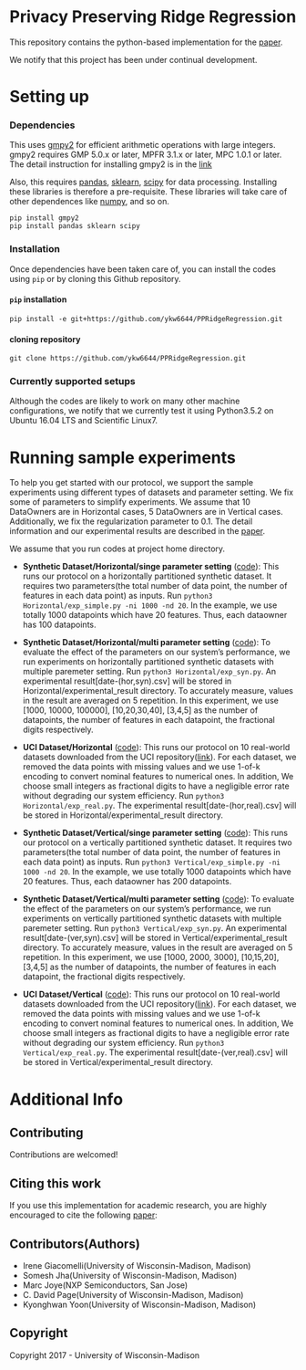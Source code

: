 # Privacy Preserving Ridge Regression

This repository contains the python-based implementation for the [paper](https://eprint.iacr.org/2017/979). 

We notify that this project has been under continual development.


# Setting up

### Dependencies

This uses [gmpy2](https://pypi.python.org/pypi/gmpy2) for efficient arithmetic operations with large integers. gmpy2 requires GMP 5.0.x or later, MPFR 3.1.x or later, MPC 1.0.1 or later. The detail instruction for installing gmpy2 is in the [link](https://gmpy2.readthedocs.io/en/latest/intro.html#installing-gmpy2-on-unix-linux)

Also, this requires [pandas](https://pandas.pydata.org/pandas-docs/stable/install.html), [sklearn](http://scikit-learn.org/stable/), [scipy](https://www.scipy.org/) for data processing. Installing these libraries is therefore a pre-requisite. These libraries will take care of other dependences like [numpy](http://www.numpy.org/), and so on.

```
pip install gmpy2
pip install pandas sklearn scipy
```


### Installation

Once dependencies have been taken care of, you can install the codes using
`pip` or by cloning this Github repository.

#### `pip` installation

```
pip install -e git+https://github.com/ykw6644/PPRidgeRegression.git
```

#### cloning repository

```
git clone https://github.com/ykw6644/PPRidgeRegression.git
```

### Currently supported setups

Although the codes are likely to work on many other machine configurations, we notify that we
currently test it using Python3.5.2 on Ubuntu 16.04 LTS and Scientific Linux7.

# Running sample experiments

To help you get started with our protocol, 
we support the sample experiments using different types of datasets and parameter setting.
We fix some of parameters to simplify experiments. We assume that 10 DataOwners are in Horizontal cases, 5 DataOwners are in Vertical cases. Additionally, we fix the regularization parameter to 0.1. The detail information and our experimental results are described in the [paper](https://eprint.iacr.org/2017/979). 

We assume that you run codes at project home directory.

* **Synthetic Dataset/Horizontal/singe parameter setting** ([code](Horizontal/exp_simple.py)): 
This runs our protocol on a horizontally partitioned synthetic dataset. It requires two parameters(the total number of data point, the number of features in each data point) as inputs. Run ``` python3 Horizontal/exp_simple.py -ni 1000 -nd 20 ```. In the example, we use totally 1000 datapoints which have 20 features. Thus, each dataowner has 100 datapoints. 

* **Synthetic Dataset/Horizontal/multi parameter setting** ([code](Horizontal/exp_syn.py)): 
To evaluate the effect of the parameters on our system’s performance, we run experiments on horizontally partitioned synthetic datasets with multiple paremeter setting. Run ``` python3 Horizontal/exp_syn.py ```. An experimental result\[date-(hor,syn).csv\] will be stored in Horizontal/experimental_result directory. To accurately measure, values in the result are averaged on 5 repetition. In this experiment, we use \[1000, 10000, 100000\], \[10,20,30,40\], \[3,4,5\] as the number of datapoints, the number of features in each datapoint, the fractional digits respectively.

* **UCI Dataset/Horizontal** ([code](Horizontal/exp_real.py)): This runs our protocol on 10 real-world datasets downloaded from the UCI repository([link](https://archive.ics.uci.edu/ml/datasets.html)). For each dataset, we removed the data points with missing values and we use 1-of-k encoding to convert nominal features to numerical ones. In addition, We choose small integers as fractional digits to have a negligible error rate without degrading our system efficiency. Run ``` python3 Horizontal/exp_real.py ```. The experimental result\[date-(hor,real).csv\] will be stored in Horizontal/experimental_result directory. 

* **Synthetic Dataset/Vertical/singe parameter setting** ([code](Vertical/exp_simple.py)): 
This runs our protocol on a vertically partitioned synthetic dataset. It requires two parameters(the total number of data point, the number of features in each data point) as inputs. Run ``` python3 Vertical/exp_simple.py -ni 1000 -nd 20 ```. In the example, we use totally 1000 datapoints which have 20 features. Thus, each dataowner has 200 datapoints. 

* **Synthetic Dataset/Vertical/multi parameter setting** ([code](Vertical/exp_syn.py)): To evaluate the effect of the parameters on our system’s performance, we run experiments on vertically partitioned synthetic datasets with multiple paremeter setting. Run ``` python3 Vertical/exp_syn.py ```. An experimental result\[date-(ver,syn).csv\] will be stored in Vertical/experimental_result directory. To accurately measure, values in the result are averaged on 5 repetition. In this experiment, we use \[1000, 2000, 3000\], \[10,15,20\], \[3,4,5\] as the number of datapoints, the number of features in each datapoint, the fractional digits respectively. 

* **UCI Dataset/Vertical** ([code](Vertical/exp_real.py)): This runs our protocol on 10 real-world datasets downloaded from the UCI repository([link](https://archive.ics.uci.edu/ml/datasets.html)). For each dataset, we removed the data points with missing values and we use 1-of-k encoding to convert nominal features to numerical ones. In addition, We choose small integers as fractional digits to have a negligible error rate without degrading our system efficiency. Run ``` python3 Vertical/exp_real.py ```. The experimental result\[date-(ver,real).csv\] will be stored in Vertical/experimental_result directory. 


# Additional Info

## Contributing

Contributions are welcomed! 


## Citing this work

If you use this implementation for academic research, you are highly encouraged to cite the following [paper](https://eprint.iacr.org/2017/979):


## Contributors(Authors)

* Irene Giacomelli(University of Wisconsin-Madison, Madison)
* Somesh Jha(University of Wisconsin-Madison, Madison)
* Marc Joye(NXP Semiconductors, San Jose)
* C. David Page(University of Wisconsin-Madison, Madison)
* Kyonghwan Yoon(University of Wisconsin-Madison, Madison)

## Copyright

Copyright 2017 - University of Wisconsin-Madison
